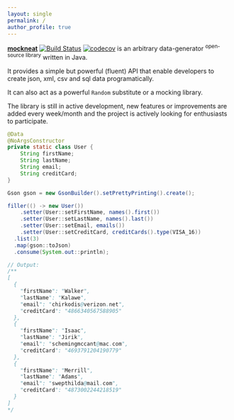 ```yaml
---
layout: single
permalink: /
author_profile: true
---
```


[**mockneat**](https://github.com/nomemory/mockneat) [![Build Status](https://travis-ci.org/nomemory/mockneat.svg?branch=master)](https://travis-ci.org/nomemory/mockneat.svg?branch=master) [![codecov](https://codecov.io/gh/nomemory/mockneat/branch/master/graph/badge.svg)](https://codecov.io/gh/nomemory/mockneat)
 is an arbitrary data-generator <sup>open-source library</sup> written in Java.

It provides a simple but powerful (fluent) API that enable developers to create json, xml, csv and sql data programatically.

It can also act as a powerful `Random` substitute or a mocking library.

The library is still in active development, new features or improvements are added every week/month and the project is actively looking for enthusiasts to participate.


```java
@Data
@NoArgsConstructor
private static class User {
    String firstName;
    String lastName;
    String email;
    String creditCard;
}
```

```java
Gson gson = new GsonBuilder().setPrettyPrinting().create();

filler(() -> new User())
    .setter(User::setFirstName, names().first())
    .setter(User::setLastName, names().last())
    .setter(User::setEmail, emails())
    .setter(User::setCreditCard, creditCards().type(VISA_16))
  .list(3)
  .map(gson::toJson)
  .consume(System.out::println);

// Output:
/**
[
  {
    "firstName": "Walker",
    "lastName": "Kalawe",
    "email": "chirkodis@verizon.net",
    "creditCard": "4866340567588905"
  },
  {
    "firstName": "Isaac",
    "lastName": "Jirik",
    "email": "schemingmccant@mac.com",
    "creditCard": "4693791204190779"
  },
  {
    "firstName": "Merrill",
    "lastName": "Adams",
    "email": "swepthilda@mail.com",
    "creditCard": "4873002244218519"
  }
]
*/                      
```
